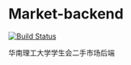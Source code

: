 # Market-backend

[![Build Status](https://travis-ci.com/SCUT-StudentUnion/Market-backend.svg?branch=master)](https://travis-ci.com/SCUT-StudentUnion/Market-backend)

华南理工大学学生会二手市场后端
